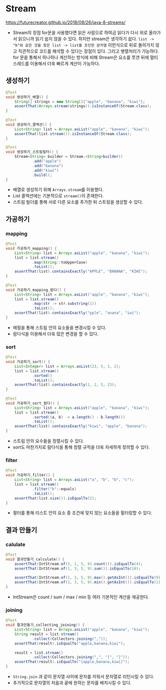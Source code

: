 # Stream
https://futurecreator.github.io/2018/08/26/java-8-streams/

- Stream의 장점
  for문을 사용했다면 읽은 사람으로 하여금 읽다가 다시 위로 올라가서 읽으니까 읽기 쉽지 않을 수 있다. 하지만 stream은 생각하기 쉽다.
  `list -> "b"와 같은 것을 찾은 list -> list를 조인한 문자열` 이런식으로 뒤로 돌아가지 않고 직관적으로 코드를 해석할 수 있다는 장점이 있다.
  그리고 병렬처리가 가능하다. for 문을 통해서 하나하나 계산하는 방식에 비해 Stream은 요소를 쪼갠 뒤에 멀티스레드를 이용해서 더욱 빠르게 계산이 가능하다.
## 생성하기
```java
@Test  
void 생성하기_배열() {  
    String[] strings = new String[]{"apple", "banana", "kiwi"};  
    assertThat(Arrays.stream(strings)).isInstanceOf(Stream.class);  
}  
  
@Test  
void 생성하기_콜렉션() {  
    List<String> list = Arrays.asList("apple", "banana", "kiwi");  
    assertThat(list.stream()).isInstanceOf(Stream.class);  
}

@Test  
void 생성하기_스트림빌터() {  
    Stream<String> builder = Stream.<String>builder()  
            .add("apple")  
            .add("banana")  
            .add("kiwi")  
            .build();
}
```
- 배열로 생성하기 위해 `Arrays.stream`를 이용했다.
- List 콜렉션에는 기본적으로 `stream()`이 존재한다.
- 스트림 빌더를 통해 서로 다른 요소를 추가한 뒤 스트링을 생성할 수 있다.

## 가공하기
### mapping
```java
@Test  
void 가공하기_mapping() {  
    List<String> list = Arrays.asList("apple", "banana", "kiwi");  
    list = list.stream()  
            .map(String::toUpperCase)  
            .toList();  
    assertThat(list).containsExactly("APPLE", "BANANA", "KIWI");  
}  
  
@Test  
void 가공하기_mapping_람다() {  
    List<String> list = Arrays.asList("apple", "banana", "kiwi");  
    list = list.stream()  
            .map(str -> str.substring(1))  
            .toList();  
    assertThat(list).containsExactly("pple", "anana", "iwi");  
}
```
- 매핑을 통해 스트림 안의 요소들을 변경시킬 수 있다.
- 람다식을 이용해서 더욱 많은 변경을 할 수 있다.
### sort
```java
@Test  
void 가공하기_sort() {  
    List<Integer> list = Arrays.asList(23, 5, 1, 2);  
    list = list.stream()  
            .sorted()  
            .toList();  
    assertThat(list).containsExactly(1, 2, 5, 23);  
}  
  
@Test  
void 가공하기_sort_람다() {  
    List<String> list = Arrays.asList("apple", "banana", "kiwi");  
    list = list.stream()  
            .sorted((a, b) -> a.length() - b.length())  
            .toList();  
    assertThat(list).containsExactly("kiwi", "apple", "banana");  
}
```
- 스트림 안의 요수들을 정렬시킬 수 있다.
- sort도 마찬가지로 람다식을 통해 정렬 규칙을 더욱 자세하게 정의할 수 있다.
### filter
```java
@Test
void 가공하기_filter() {
    List<String> list = Arrays.asList("a", "b", "b", "c");  
    list = list.stream()  
            .filter("b"::equals)  
            .toList();  
    assertThat(list.size()).isEqualTo(2);
} 
```
- 필터를 통해 리스트 안의 요소 중 조건에 맞지 않는 요소들을 필터링할 수 있다.
## 결과 만들기
### calulate
```java
@Test  
void 결과만들기_calculate() {  
    assertThat(IntStream.of(3, 1, 5, 9).count()).isEqualTo(4);  
    assertThat(IntStream.of(1, 3, 5, 9).sum()).isEqualTo(18);  
  
    assertThat(IntStream.of(1, 3, 5, 9).max().getAsInt()).isEqualTo(9);  
    assertThat(IntStream.of(1, 3, 5, 9).min().getAsInt()).isEqualTo(1);  
}
```
- IntStream은 count / sum / max / min 등 여러 기본적인 계산을 제공한다.
### joining
```java
@Test  
void 결과만들기_collecting_joining() {  
    List<String> list = Arrays.asList("apple", "banana", "kiwi");  
    String result = list.stream()  
            .collect(Collectors.joining(","));  
    assertThat(result).isEqualTo("apple,banana,kiwi");  
  
    result = list.stream()  
            .collect(Collectors.joining(",", "[", "]"));  
    assertThat(result).isEqualTo("[apple,banana,kiwi]");  
}
```
- `String.join` 과 같이 문자열 사이에 문자를 끼워서 문자열로 리턴시킬 수 있다.
- 추가적으로 문자열의 처음과 끝에 원하는 문자를 배치시킬 수 있다.
